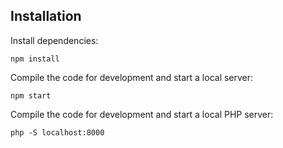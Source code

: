 
## Installation

Install dependencies:

```
npm install
```

Compile the code for development and start a local server:

```
npm start
```

Compile the code for development and start a local PHP server:

```
php -S localhost:8000
```
